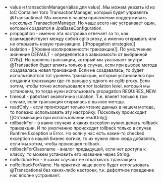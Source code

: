 - value и transactionManager(alias для value). Мы можем указать id из IoC Container того TransactionManager, который будет управлять @Transactional. Мы можем в нашем приложении поддерживать несколько TransactionManager. Но чаще всего нас устраивает один, который создается в JpaBaseConfiguration.
- propagation - именно эта настройка отвечает за то, как взаимодействуют между собой cglib proxy, а именно открывать или не открывать новую транзакцию. [[Propagation strategies]]
- isolation - [[Уровни изолированности транзакции]]. По умолчанию значение DEFAULT - определяется в зависимости от выбранной СУБД. Но уровень транзакции, который мы указывает внутри @Transaction будет влиять только в случае, если при вызове метода создавалась новая транзакция. Если не создавалась, то будет использоваться тот уровень транзакции, который установился при создании транзакции где-то раньше у одного из cglib proxy. Если хотим, чтобы точно использовался тот isolation level, который мы установим, то тогда нужн использовать propagation REQUIRES_NEW.
- timeout - работает аналогично isolation. Т.е. влияет только в том случае, если транзакция открылась в вызове метода. 
- readOnly - если происходит только чтение данных в нашем методе, то полезно использовать эту настройку. Поскольку происходит [[Оптимизация при использовании readOnly]].
- rollbackFor - в каких случаях и каких exception нужно делать rollback транзакции. И по умолчанию происходит rollback только в случае Runtime Exception и Error. Но если у нас есть какие-то checked exception в нашей бизнес логике, то их нужно явно сюда добавлять, если мы хотим, чтобы произошел rollback. 
- rollbackForClassname - аналог предыдущей, если нет доступа к классу, то можем установить его название через String.
- noRollbackFor - в каких случаях не откатывать транзакцию
- noRollbackForName.
На практике чаще всего будет использовать @Transcational без каких-либо настроек, т.к. дефолтное поведение нас вполне устраивает.